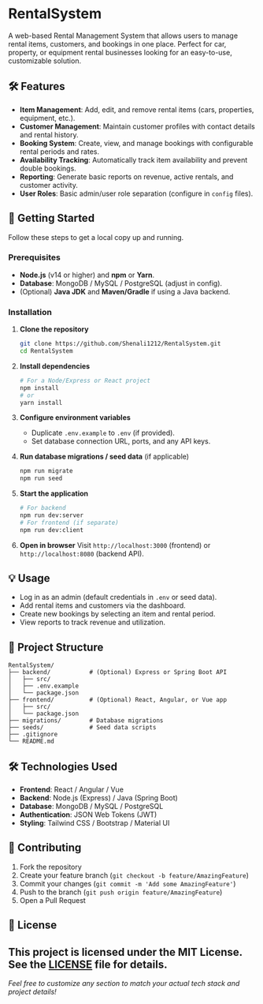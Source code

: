 # RentalSystem

A web-based Rental Management System that allows users to manage rental items, customers, and bookings in one place. Perfect for car, property, or equipment rental businesses looking for an easy-to-use, customizable solution.

## 🛠️ Features

* **Item Management**: Add, edit, and remove rental items (cars, properties, equipment, etc.).
* **Customer Management**: Maintain customer profiles with contact details and rental history.
* **Booking System**: Create, view, and manage bookings with configurable rental periods and rates.
* **Availability Tracking**: Automatically track item availability and prevent double bookings.
* **Reporting**: Generate basic reports on revenue, active rentals, and customer activity.
* **User Roles**: Basic admin/user role separation (configure in `config` files).

## 🚀 Getting Started

Follow these steps to get a local copy up and running.

### Prerequisites

* **Node.js** (v14 or higher) and **npm** or **Yarn**.
* **Database**: MongoDB / MySQL / PostgreSQL (adjust in config).
* (Optional) **Java JDK** and **Maven/Gradle** if using a Java backend.

### Installation

1. **Clone the repository**

   ```bash
   git clone https://github.com/Shenali1212/RentalSystem.git
   cd RentalSystem
   ```

2. **Install dependencies**

   ```bash
   # For a Node/Express or React project
   npm install
   # or
   yarn install
   ```

3. **Configure environment variables**

   * Duplicate `.env.example` to `.env` (if provided).
   * Set database connection URL, ports, and any API keys.

4. **Run database migrations / seed data** (if applicable)

   ```bash
   npm run migrate
   npm run seed
   ```

5. **Start the application**

   ```bash
   # For backend
   npm run dev:server
   # For frontend (if separate)
   npm run dev:client
   ```

6. **Open in browser**
   Visit `http://localhost:3000` (frontend) or `http://localhost:8080` (backend API).

## 💡 Usage

* Log in as an admin (default credentials in `.env` or seed data).
* Add rental items and customers via the dashboard.
* Create new bookings by selecting an item and rental period.
* View reports to track revenue and utilization.

## 📂 Project Structure

```
RentalSystem/
├── backend/           # (Optional) Express or Spring Boot API
│   ├── src/
│   ├── .env.example
│   └── package.json
├── frontend/          # (Optional) React, Angular, or Vue app
│   ├── src/
│   └── package.json
├── migrations/        # Database migrations
├── seeds/             # Seed data scripts
├── .gitignore
└── README.md
```

## 🛠️ Technologies Used

* **Frontend**: React / Angular / Vue
* **Backend**: Node.js (Express) / Java (Spring Boot)
* **Database**: MongoDB / MySQL / PostgreSQL
* **Authentication**: JSON Web Tokens (JWT)
* **Styling**: Tailwind CSS / Bootstrap / Material UI

## 🤝 Contributing

1. Fork the repository
2. Create your feature branch (`git checkout -b feature/AmazingFeature`)
3. Commit your changes (`git commit -m 'Add some AmazingFeature'`)
4. Push to the branch (`git push origin feature/AmazingFeature`)
5. Open a Pull Request

## 📄 License

This project is licensed under the MIT License. See the [LICENSE](LICENSE) file for details.
---

*Feel free to customize any section to match your actual tech stack and project details!*
